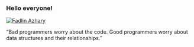 <h3>Hello everyone!</h3>

[![Fadlin Azhary](https://img.shields.io/badge/X-%23000000.svg?style=for-the-badge&logo=X&logoColor=white)](https://x.com/FadlinAzhary)

“Bad programmers worry about the code. Good programmers worry about data structures and their relationships.” 

